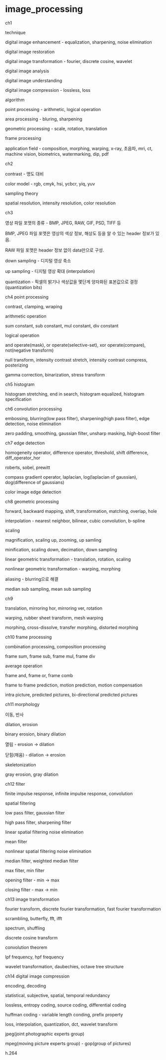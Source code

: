 # image_processing

ch1

technique

digital image enhancement - equalization, sharpening, noise elimination

digital image restoration

digital image transformation - fourier, discrete cosine, wavelet

digital image analysis

digital image understanding

digital image compression - lossless, loss

algorithm

point processing - arithmetic, logical operation

area processing - bluring, sharpening

geometric processing - scale, rotation, translation

frame processing

application field - composition, morphing, warping, x-ray, 초음파, mri, ct, machine vision, biometrics, watermarking, dip, pdf

ch2

contrast - 명도 대비

color model - rgb, cmyk, hsi, ycbcr, yiq, yuv

sampling theory

spatial resolution, intensity resolution, color resolution

ch3

영상 파일 포맷의 종류 - BMP, JPEG, RAW, GIF, PSD, TIFF 등

BMP, JPEG 파일 포맷은 영상의 색상 정보, 해상도 등을 알 수 있는 header 정보가 있음.

RAW 파일 포맷은 header 정보 없이 data만으로 구성.

down sampling - 디지털 영상 축소

up sampling - 디지털 영상 확대 (interpolation)

quantization - 픽셀의 밝기나 색상값을 몇단계 양자화된 표본값으로 결정 (quantization bits)

ch4 point processing

contrast, clamping, wraping

arithmetic operation

sum constant, sub constant, mul constant, div constant

logical operation

and operate(mask), or operate(selective-set), xor operate(compare), not(negative transform)

null transform, intensity contrast stretch, intensity contrast compress, posterizing

gamma correction, binarization, stress transform

ch5 histogram

histogram stretching, end in search, histogram equalized, histogram specification

ch6 convolution processing

embossing, blurring(low pass filter), sharpening(high pass filter), edge detection, noise elimination

zero padding, smoothing, gaussian filter, unsharp masking, high-boost filter

ch7 edge detection

homogeneity operator, difference operator, threshold, shift difference, diff_operator_hor

roberts, sobel, prewitt

compass gradient operator, laplacian, log(laplacian of gaussian), dog(difference of gaussians)

color image edge detection

ch8 geometric processing

forward, backward mapping, shift, transformation, matching, overlap, hole

interpolation - nearest neighbor, bilinear, cubic convolution, b-spline

scaling

magnification, scaling up, zooming, up samling

minification, scaling down, decimation, down sampling

linear geometric transformation - translation, rotation, scaling

nonlinear geometric transformation - warping, morphing

aliasing - blurring으로 해결

median sub sampling, mean sub sampling

ch9

translation, mirroring hor, mirroring ver, rotation

warping, rubber sheet transform, mesh warping

morphing, cross-dissolve, transfer morphing, distorted morphing

ch10 frame processing

combination processing, composition processing

frame sum, frame sub, frame mul, frame div

average operation

frame and, frame or, frame comb

frame to frame prediction, motion prediction, motion compensation

intra picture, predicted pictures, bi-directional predicted pictures

ch11 morphology

이동, 반사

dilation, erosion

binary erosion, binary dilation

열림 - erosion -> dilation

닫힘(채움) - dilation -> erosion

skeletonization

gray erosion, gray dilation

ch12 filter

finite impulse response, infinite impulse response, convolution

spatial filtering

low pass filter, gaussian filter

high pass filter, sharpening filter

linear spatial filtering noise elimination

mean filter

nonlinear spatial filtering noise elimination

median filter, weighted median filter

max filter, min filter

opening filter - min -> max

closing filter - max -> min

ch13 image transformation

fourier transform, discrete fourier transformation, fast fourier transformation

scrambling, butterfly, fft, ifft

spectrum, shuffling

discrete cosine transform

convolution theorem

lpf frequency, hpf frequency

wavelet transformation, daubechies, octave tree structure

ch14 digital image compression

encoding, decoding

statistical, subjective, spatial, temporal redundancy

lossless, entropy coding, source coding, differential coding

huffman coding - variable length conding, prefix property

loss, interpolation, quantization, dct, wavelet transform

jpeg(joint photographic experts group)

mpeg(moving picture experts group) - gop(group of pictures)

h.264

